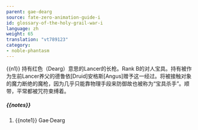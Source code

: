 ```yaml
---
parent: gae-dearg
source: fate-zero-animation-guide-i
id: glossary-of-the-holy-grail-war-i
language: zh
weight: 65
translation: "vt789123"
category:
- noble-phantasm
---
```


{{n1}}
持有红色（Dearg）意思的Lancer的长枪。Rank B的对人宝具。持有被作为生前Lancer养父的德鲁依[Druid]安格斯[Angus]赠予这一经过。将被接触对象的魔力断绝的魔枪，因为几乎只能靠物理手段来防御故也被称为“宝具杀手”。顺带，平常都被咒符束缚着。

##### {{notes}}

1. {{note1}} Gae·Dearg
